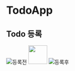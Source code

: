 # TodoApp
## Todo 등록
![등록전](https://user-images.githubusercontent.com/111489860/235612743-d06359bb-72d6-4d37-af68-62be3bc8ba75.PNG)
<img src="https://user-images.githubusercontent.com/111489860/235613733-fc53dcf4-6e3f-4c26-9d0f-6cfddcd1ef1a.png" height="50">
![등록후](https://user-images.githubusercontent.com/111489860/235612899-063c19bc-5c84-4d00-b977-7c87373da1b5.PNG)

